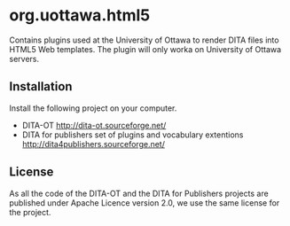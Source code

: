 org.uottawa.html5
=============

Contains plugins used at the University of Ottawa to render DITA files into HTML5 Web templates.
The plugin will only worka on University of Ottawa servers.


Installation
------------
Install the following project on your computer.

* DITA-OT http://dita-ot.sourceforge.net/
* DITA for publishers set of plugins and vocabulary extentions http://dita4publishers.sourceforge.net/

License
-------
As all the code of the DITA-OT and the DITA for Publishers projects are published under Apache Licence version 2.0, 
we use the same license for the project.
